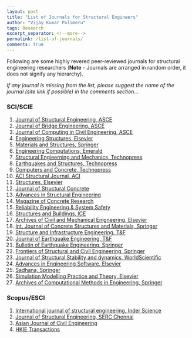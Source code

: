 ```yaml
---
layout: post
title: "List of Journals for Structural Engineers"
author: "Vijay Kumar Polimeru"
tags: Research
excerpt_separator: <!--more-->
permalink: /list-of-journals/
comments: true
---
```


Following are some highly revered peer-reviewed journals for structural engineering researchers (**Note** - Journals are arranged in random order, it does not signify any hierarchy). 
<!--more-->
*If any journal is missing from the list, please suggest the name of the journal (site link if possible) in the comments section...*

### SCI/SCIE

1. [Journal of Structural Engineering, ASCE](https://ascelibrary.org/journal/jsendh)
2. [Journal of Bridge Engineering, ASCE](https://ascelibrary.org/journal/jbenf2)
3. [Journal of Computing in Civil Engineering, ASCE](https://ascelibrary.org/journal/jccee5)
4. [Engineering Structures, Elsevier](https://www.journals.elsevier.com/engineering-structures)
5. [Materials and Structures, Springer](https://link.springer.com/journal/11527)
6. [Engineering Computations, Emerald](https://www.emeraldgrouppublishing.com/products/journals/author_guidelines.htm?id=EC)
7. [Structural Engieerning and Mechanics, Technopress](http://www.techno-press.org/?journal=sem&subpage=3)
8. [Earthquakes and Structures, Technopress](http://www.techno-press.org/?journal=eas&subpage=7)
9. [Computers and Concrete, Technopress](http://www.techno-press.org/?journal=cac&subpage=8)
10. [ACI Structural Journal, ACI](https://www.concrete.org/publications/acistructuraljournal.aspx)
11. [Structures, Elsevier](https://www.journals.elsevier.com/structures)
12. [Journal of Structural Concrete](https://onlinelibrary.wiley.com/journal/17517648)
13. [Advances in Structural Engineering](https://journals.sagepub.com/home/ase)
14. [Magazine of Concrete Research](https://www.icevirtuallibrary.com/toc/jmacr/current)
15. [Reliability Engineering & System Safety](https://www.journals.elsevier.com/reliability-engineering-and-system-safety)
16. [Structures and Buildings, ICE](https://www.icevirtuallibrary.com/toc/jstbu/current)
17. [Archives of Civil and Mechanical Enigneering, Elsevier](https://www.journals.elsevier.com/archives-of-civil-and-mechanical-engineering)
18. [Int. Journal of Concrete Structures and Materials, Springer](https://ijcsm.springeropen.com/)
19. [Structure and Infrastructure Engineering, T&F](https://www.tandfonline.com/loi/nsie20)
20. [Journal of Earthquake Engineering, T&F](https://www.tandfonline.com/loi/ueqe20)
21. [Bulletin of Earthquake Engineering, Springer](https://link.springer.com/journal/10518)
22. [Frontiers of Structural and Civil Engineering, Springer](https://www.springer.com/engineering/civil+engineering/journal/11709)
23. [Journal of Structural Stability and dynamics, WorldScientific](https://www.worldscientific.com/worldscinet/ijssd)
24. [Advances in Engineering Software, Elsevier](https://www.journals.elsevier.com/advances-in-engineering-software)
25. [Sadhana, Springer](https://www.springer.com/engineering/journal/12046)
26. [Simulation Modelling Practice and Theory, Elsevier](https://www.journals.elsevier.com/simulation-modelling-practice-and-theory)
27. [Archives of Computational Methods in Engineering, Springer](https://link.springer.com/journal/11831)

### Scopus/ESCI

1. [International journal of structural engineering, Inder Science]()
2. [Journal of Structural Engineering, SERC Chennai]()
3. [Asian Journal of Civil Engineering]()
4. [HKIE Transactions]()